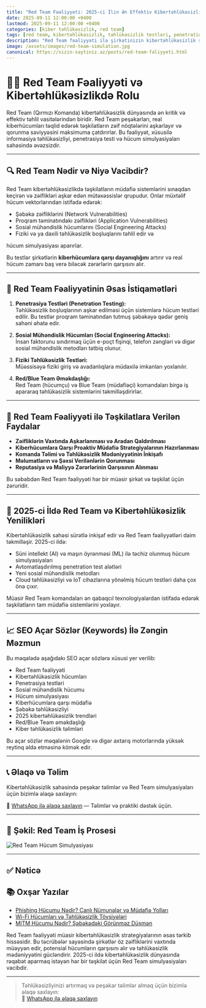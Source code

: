 ```yaml
---
title: "Red Team Fəaliyyəti: 2025-ci İlin Ən Effektiv Kibertəhlükəsizlik Strategiyası"
date: 2025-09-11 12:00:00 +0400
lastmod: 2025-09-11 12:00:00 +0400
categories: [kiber təhlükəsizlik, red team]
tags: [red team, kibertəhlükəsizlik, təhlükəsizlik testləri, penetration testing, sosial mühəndislik, hücum simulyasiyası, cybersecurity 2025]
description: "Red Team fəaliyyəti ilə şirkətinizin kibertəhlükəsizlik səviyyəsini artırın. 2025-ci ilin ən qabaqcıl metodları, simulyasiya texnikaları və müdafiə strategiyaları bu yazıda."
image: /assets/images/red-team-simulation.jpg
canonical: https://sizin-saytiniz.az/posts/red-team-faliyyeti.html
---
```


# 👨‍💻 Red Team Fəaliyyəti və Kibertəhlükəsizlikdə Rolu

Red Team (Qırmızı Komanda) kibertəhlükəsizlik dünyasında ən kritik və effektiv təhlil vasitələrindən biridir. Red Team peşəkarları, real kiberhücumları təqlid edərək təşkilatların zəif nöqtələrini aşkarlayır və qorunma səviyyəsini maksimuma çatdırırlar. Bu fəaliyyət, xüsusilə informasiya təhlükəsizliyi, penetrasiya testi və hücum simulyasiyaları sahəsində əvəzsizdir.

---

## 🔍 Red Team Nədir və Niyə Vacibdir?

Red Team kibertəhlükəsizlikdə təşkilatların müdafiə sistemlərini sınaqdan keçirən və zəiflikləri aşkar edən mütəxəssislər qrupudur. Onlar müxtəlif hücum vektorlarından istifadə edərək:

- Şəbəkə zəifliklərini (Network Vulnerabilities)  
- Proqram təminatındakı zəiflikləri (Application Vulnerabilities)  
- Sosial mühəndislik hücumlarını (Social Engineering Attacks)  
- Fiziki və ya daxili təhlükəsizlik boşluqlarını təhlil edir və

hücum simulyasiyası aparırlar.

Bu testlər şirkətlərin **kiberhücumlara qarşı dayanıqlığını** artırır və real hücum zamanı baş verə biləcək zərərlərin qarşısını alır.

---

## 🚀 Red Team Fəaliyyətinin Əsas İstiqamətləri

1. **Penetrasiya Testləri (Penetration Testing):**  
Təhlükəsizlik boşluqlarının aşkar edilməsi üçün sistemlərə hücum testləri edilir. Bu testlər proqram təminatından tutmuş şəbəkəyə qədər geniş sahəni əhatə edir.

2. **Sosial Mühəndislik Hücumları (Social Engineering Attacks):**  
İnsan faktorunu sındırmaq üçün e-poçt fişinqi, telefon zəngləri və digər sosial mühəndislik metodları tətbiq olunur.

3. **Fiziki Təhlükəsizlik Testləri:**  
Müəssisəyə fiziki giriş və avadanlıqlara müdaxilə imkanları yoxlanılır.

4. **Red/Blue Team Əməkdaşlığı:**  
Red Team (hücumçu) və Blue Team (müdafiəçi) komandaları birgə iş apararaq təhlükəsizlik sistemlərini təkmilləşdirirlər.

---

## 🔐 Red Team Fəaliyyəti ilə Təşkilatlara Verilən Faydalar

- **Zəifliklərin Vaxtında Aşkarlanması və Aradan Qaldırılması**  
- **Kiberhücumlara Qarşı Proaktiv Müdafiə Strategiyalarının Hazırlanması**  
- **Komanda Təlimi və Təhlükəsizlik Mədəniyyətinin İnkişafı**  
- **Məlumatların və Şəxsi Verilənlərin Qorunması**  
- **Reputasiya və Maliyyə Zərərlərinin Qarşısının Alınması**

Bu səbəbdən Red Team fəaliyyəti hər bir müasir şirkət və təşkilat üçün zəruridir.

---

## 📅 2025-ci İldə Red Team və Kibertəhlükəsizlik Yenilikləri

Kibertəhlükəsizlik sahəsi sürətlə inkişaf edir və Red Team fəaliyyətləri daim təkmilləşir. 2025-ci ildə:

- Süni intellekt (AI) və maşın öyrənməsi (ML) ilə təchiz olunmuş hücum simulyasiyaları  
- Avtomatlaşdırılmış penetration test alətləri  
- Yeni sosial mühəndislik metodları  
- Cloud təhlükəsizliyi və IoT cihazlarına yönəlmiş hücum testləri daha çox önə çıxır.

Müasir Red Team komandaları ən qabaqcıl texnologiyalardan istifadə edərək təşkilatların tam müdafiə sistemlərini yoxlayır.

---

## 📈 SEO Açar Sözlər (Keywords) İlə Zəngin Məzmun

Bu məqalədə aşağıdakı SEO açar sözlərə xüsusi yer verilib:

- Red Team fəaliyyəti  
- Kibertəhlükəsizlik hücumları  
- Penetrasiya testləri  
- Sosial mühəndislik hücumu  
- Hücum simulyasiyası  
- Kiberhücumlara qarşı müdafiə  
- Şəbəkə təhlükəsizliyi  
- 2025 kibertəhlükəsizlik trendləri  
- Red/Blue Team əməkdaşlığı  
- Kiber təhlükəsizlik təlimləri  

Bu açar sözlər məqalənin Google və digər axtarış motorlarında yüksək reytinq əldə etməsinə kömək edir.

---

## 📞 Əlaqə və Təlim

Kibertəhlükəsizlik sahəsində peşəkar təlimlər və Red Team simulyasiyaları üçün bizimlə əlaqə saxlayın:

📲 [WhatsApp ilə əlaqə saxlayın](https://wa.me/994555182523?text=Kiber%20təhlükəsizlik%20dərsləri%20ilə%20maraqlanıram) — Təlimlər və praktiki dəstək üçün.

---

## 📸 Şəkil: Red Team İş Prosesi

![Red Team Hücum Simulyasiyası](https://sizin-saytiniz.az/assets/images/red-team-simulation.jpg "Red Team Hücum Simulyasiyası")

---

## ✅ Nəticə

## 📚 Oxşar Yazılar

- [Phishing Hücumu Nədir? Canlı Nümunələr və Müdafiə Yolları](/posts/phishing-hucumu-nedir.html)
- [Wi-Fi Hücumları və Təhlükəsizlik Tövsiyələri](/posts/wifi-hucumlari.html)
- [MITM Hücumu Nədir? Şəbəkədəki Görünməz Düşmən](/posts/mitm-hucumu-nedir.html)


Red Team fəaliyyəti müasir kibertəhlükəsizlik strategiyalarının əsas tərkib hissəsidir. Bu təcrübələr sayəsində şirkətlər öz zəifliklərini vaxtında müəyyən edir, potensial hücumların qarşısını alır və təhlükəsizlik mədəniyyətini gücləndirir. 2025-ci ildə kibertəhlükəsizlik dünyasında rəqabət aparmaq istəyən hər bir təşkilat üçün Red Team simulyasiyaları vacibdir.

---

> Təhlükəsizliyinizi artırmaq və peşəkar təlimlər almaq üçün bizimlə əlaqə saxlayın:  
> 📲 [WhatsApp ilə əlaqə saxlayın](https://wa.me/994555182523?text=Kiber%20təhlükəsizlik%20dərsləri%20ilə%20maraqlanıram)
